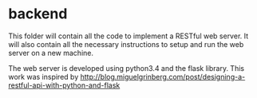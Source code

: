 # backend 
This folder will contain all the code to implement a RESTful web server. It will also contain all the necessary instructions to setup and run the web server on a new machine.

The web server is developed using python3.4 and the flask library. 
This work was inspired by http://blog.miguelgrinberg.com/post/designing-a-restful-api-with-python-and-flask
